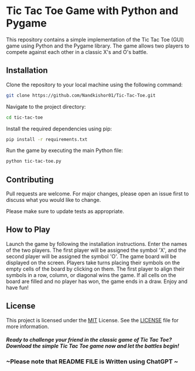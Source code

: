 #  Tic Tac Toe Game with Python and Pygame

This repository contains a simple implementation of the Tic Tac Toe (GUI) game using Python and the Pygame library. The game allows two players to compete against each other in a classic X's and O's battle.

## Installation
Clone the repository to your local machine using the following command:

```bash
git clone https://github.com/Nandkishor01/Tic-Tac-Toe.git
```
Navigate to the project directory:
```bash
cd tic-tac-toe
```
Install the required dependencies using pip:
```bash
pip install -r requirements.txt
```
Run the game by executing the main Python file:
```bash
python tic-tac-toe.py
```

## Contributing

Pull requests are welcome. For major changes, please open an issue first
to discuss what you would like to change.

Please make sure to update tests as appropriate.


## How to Play
Launch the game by following the installation instructions.
Enter the names of the two players.
The first player will be assigned the symbol 'X', and the second player will be assigned the symbol 'O'.
The game board will be displayed on the screen.
Players take turns placing their symbols on the empty cells of the board by clicking on them.
The first player to align their symbols in a row, column, or diagonal wins the game.
If all cells on the board are filled and no player has won, the game ends in a draw.
Enjoy and have fun!

## License

This project is licensed under the [MIT](https://choosealicense.com/licenses/mit/) License. See the [LICENSE](https://choosealicense.com/licenses/mit/) file for more information.


##### Ready to challenge your friend in the classic game of Tic Tac Toe? Download the simple Tic Tac Toe game now and let the battles begin!




### ~Please note that README FILE is  Written using ChatGPT ~

